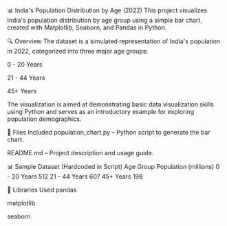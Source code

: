 📊 India's Population Distribution by Age (2022)
This project visualizes India's population distribution by age group using a simple bar chart, created with Matplotlib, Seaborn, and Pandas in Python.

🔍 Overview
The dataset is a simulated representation of India's population in 2022, categorized into three major age groups:

0 - 20 Years

21 - 44 Years

45+ Years

The visualization is aimed at demonstrating basic data visualization skills using Python and serves as an introductory example for exploring population demographics.

📁 Files Included
population_chart.py – Python script to generate the bar chart.

README.md – Project description and usage guide.

📊 Sample Dataset (Hardcoded in Script)
Age Group	Population (millions)
0 - 20 Years	512
21 - 44 Years	607
45+ Years	198

📌 Libraries Used
pandas

matplotlib

seaborn
